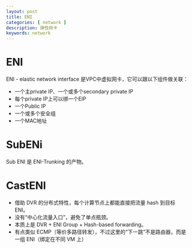 ```yaml
---
layout: post
title: ENI
categories: [ network ]
description: 弹性网卡
keywords: network
---
```


# ENI

ENI - elastic network interface 是VPC中虚拟网卡，它可以跟以下组件做关联：

- 一个主private IP、一个或多个secondary private IP
- 每个private IP上可以绑一个EIP
- 一个Public IP
- 一个或多个安全组
- 一个MAC地址

# SubENi

Sub ENI 是 ENI-Trunking 的产物。

# CastENI

- 借助 DVR 的分布式特性，每个计算节点上都能直接把流量 hash 到目标 ENI。
- 没有“中心化流量入口”，避免了单点瓶颈。
- 本质上是 DVR + ENI Group + Hash-based forwarding。
- 有点类似 ECMP（等价多路径转发），不过这里的“下一跳”不是路由器，而是一组 ENI（绑定在不同 VM 上）